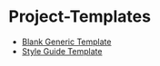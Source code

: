 # Project-Templates
- [Blank Generic Template](https://github.com/paulAlexSerban/blank-generic-template)
- [Style Guide Template](https://github.com/paulAlexSerban/style-guide-template)
